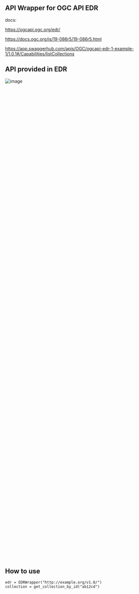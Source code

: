 ## API Wrapper for OGC API EDR
docs: 

https://ogcapi.ogc.org/edr/

https://docs.ogc.org/is/19-086r5/19-086r5.html

https://app.swaggerhub.com/apis/OGC/ogcapi-edr-1-example-1/1.0.1#/Capabilities/listCollections

## API provided in EDR

<div style="width: 40%; height: 40%">
  
  ![image](https://user-images.githubusercontent.com/25833953/227817417-634e85dc-7f0a-4600-846d-d96c69b7b9da.png)
  
</div>

## How to use

```
edr = EDRWrapper("http://example.org/v1.0/")
collection = get_collection_by_id("ab12cd")
```
